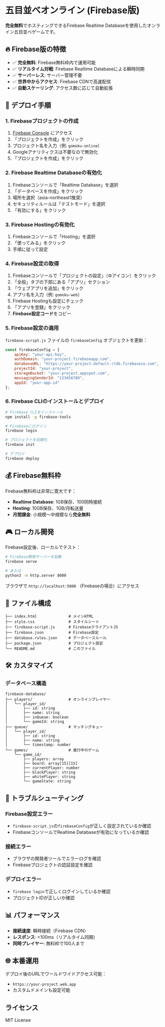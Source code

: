 # 五目並べオンライン (Firebase版)

**完全無料**でホスティングできるFirebase Realtime Databaseを使用したオンライン五目並べゲームです。

## 🔥 Firebase版の特徴

- ✅ **完全無料**: Firebase無料枠内で運用可能
- ✅ **リアルタイム対戦**: Firebase Realtime Databaseによる瞬時同期
- ✅ **サーバーレス**: サーバー管理不要
- ✅ **世界中からアクセス**: Firebase CDNで高速配信
- ✅ **自動スケーリング**: アクセス数に応じて自動拡張

## 🚀 デプロイ手順

### 1. Firebaseプロジェクトの作成

1. [Firebase Console](https://console.firebase.google.com/) にアクセス
2. 「プロジェクトを作成」をクリック
3. プロジェクト名を入力（例: `gomoku-online`）
4. Googleアナリティクスは不要なので無効化
5. 「プロジェクトを作成」をクリック

### 2. Firebase Realtime Databaseの有効化

1. Firebaseコンソールで「Realtime Database」を選択
2. 「データベースを作成」をクリック
3. 場所を選択（asia-northeast1推奨）
4. セキュリティルールは「テストモード」を選択
5. 「有効にする」をクリック

### 3. Firebase Hostingの有効化

1. Firebaseコンソールで「Hosting」を選択
2. 「使ってみる」をクリック
3. 手順に従って設定

### 4. Firebase設定の取得

1. Firebaseコンソールで「プロジェクトの設定」（⚙️アイコン）をクリック
2. 「全般」タブの下部にある「アプリ」セクション
3. 「ウェブアプリを追加」をクリック
4. アプリ名を入力（例: `gomoku-web`）
5. Firebase Hostingも設定にチェック
6. 「アプリを登録」をクリック
7. **Firebase設定コード**をコピー

### 5. Firebase設定の適用

`firebase-script.js` ファイルの `firebaseConfig` オブジェクトを更新：

```javascript
const firebaseConfig = {
    apiKey: "your-api-key",
    authDomain: "your-project.firebaseapp.com",
    databaseURL: "https://your-project-default-rtdb.firebaseio.com",
    projectId: "your-project",
    storageBucket: "your-project.appspot.com",
    messagingSenderId: "123456789",
    appId: "your-app-id"
};
```

### 6. Firebase CLIのインストールとデプロイ

```bash
# Firebase CLIをインストール
npm install -g firebase-tools

# Firebaseにログイン
firebase login

# プロジェクトを初期化
firebase init

# デプロイ
firebase deploy
```

## 💰 Firebase無料枠

Firebase無料枠は非常に寛大です：

- **Realtime Database**: 1GB保存、100同時接続
- **Hosting**: 10GB保存、1GB/月転送量
- **月間課金**: 小規模〜中規模なら**完全無料**

## 🎮 ローカル開発

Firebase設定後、ローカルでテスト：

```bash
# Firebase開発サーバーを起動
firebase serve

# または
python3 -m http.server 8000
```

ブラウザで `http://localhost:5000` （Firebaseの場合）にアクセス

## 📁 ファイル構成

```
├── index.html              # メインHTML
├── style.css               # スタイルシート
├── firebase-script.js      # FirebaseクライアントJS
├── firebase.json           # Firebase設定
├── database.rules.json     # データベースルール
├── package.json            # プロジェクト設定
└── README.md               # このファイル
```

## 🛠 カスタマイズ

### データベース構造

```
firebase-database/
├── players/                # オンラインプレイヤー
│   └── player_id/
│       ├── id: string
│       ├── name: string
│       ├── inQueue: boolean
│       └── gameId: string
├── queue/                  # マッチングキュー
│   └── player_id/
│       ├── id: string
│       ├── name: string
│       └── timestamp: number
└── games/                  # 進行中のゲーム
    └── game_id/
        ├── players: array
        ├── board: array[15][15]
        ├── currentPlayer: number
        ├── blackPlayer: string
        ├── whitePlayer: string
        └── gameState: string
```

## 🔧 トラブルシューティング

### Firebase設定エラー
- `firebase-script.js`の`firebaseConfig`が正しく設定されているか確認
- FirebaseコンソールでRealtime Databaseが有効になっているか確認

### 接続エラー
- ブラウザの開発者ツールでエラーログを確認
- Firebaseプロジェクトの認証設定を確認

### デプロイエラー
- `firebase login`で正しくログインしているか確認
- プロジェクトIDが正しいか確認

## 📊 パフォーマンス

- **接続速度**: 瞬時接続（Firebase CDN）
- **レスポンス**: <100ms（リアルタイム同期）
- **同時プレイヤー**: 無料枠で100人まで

## 🌐 本番運用

デプロイ後のURLでワールドワイドアクセス可能：
- `https://your-project.web.app`
- カスタムドメインも設定可能

## ライセンス

MIT License 